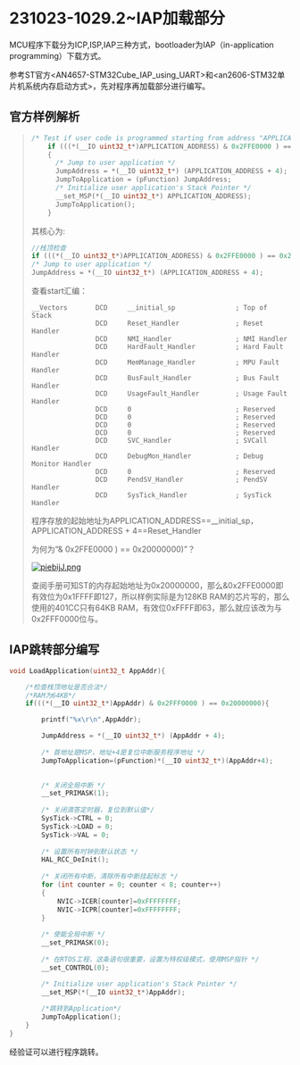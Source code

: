 # 231023-1029.2~IAP加载部分

MCU程序下载分为ICP,ISP,IAP三种方式，bootloader为IAP（in-application programming）下载方式。

参考ST官方<AN4657-STM32Cube_IAP_using_UART>和<an2606-STM32单片机系统内存启动方式>，先对程序再加载部分进行编写。

## 官方样例解析

> ```c
> /* Test if user code is programmed starting from address "APPLICATION_ADDRESS" */
>     if (((*(__IO uint32_t*)APPLICATION_ADDRESS) & 0x2FFE0000 ) == 0x20000000)
>     {
>       /* Jump to user application */
>       JumpAddress = *(__IO uint32_t*) (APPLICATION_ADDRESS + 4);
>       JumpToApplication = (pFunction) JumpAddress;
>       /* Initialize user application's Stack Pointer */
>       __set_MSP(*(__IO uint32_t*) APPLICATION_ADDRESS);
>       JumpToApplication();
>     }
> ```
>
> 其核心为:
>
> ```c
> //栈顶检查
> if (((*(__IO uint32_t*)APPLICATION_ADDRESS) & 0x2FFE0000 ) == 0x20000000);
> /* Jump to user application */
> JumpAddress = *(__IO uint32_t*) (APPLICATION_ADDRESS + 4);
> ```
>
> 查看start汇编：
>
> ```assembly
> __Vectors       DCD     __initial_sp               ; Top of Stack
>                 DCD     Reset_Handler              ; Reset Handler
>                 DCD     NMI_Handler                ; NMI Handler
>                 DCD     HardFault_Handler          ; Hard Fault Handler
>                 DCD     MemManage_Handler          ; MPU Fault Handler
>                 DCD     BusFault_Handler           ; Bus Fault Handler
>                 DCD     UsageFault_Handler         ; Usage Fault Handler
>                 DCD     0                          ; Reserved
>                 DCD     0                          ; Reserved
>                 DCD     0                          ; Reserved
>                 DCD     0                          ; Reserved
>                 DCD     SVC_Handler                ; SVCall Handler
>                 DCD     DebugMon_Handler           ; Debug Monitor Handler
>                 DCD     0                          ; Reserved
>                 DCD     PendSV_Handler             ; PendSV Handler
>                 DCD     SysTick_Handler            ; SysTick Handler
> ```
>
> 程序存放的起始地址为APPLICATION_ADDRESS==__initial_sp，APPLICATION_ADDRESS + 4==Reset_Handler
>
> 为何为“& 0x2FFE0000 ) == 0x20000000)”？
>
> [![piebijJ.png](https://z1.ax1x.com/2023/10/29/piebijJ.png)](https://imgse.com/i/piebijJ)
>
> 查阅手册可知ST的内存起始地址为0x20000000，那么&0x2FFE0000即有效位为0x1FFFF即127，所以样例实际是为128KB RAM的芯片写的，那么使用的401CC只有64KB RAM，有效位0xFFFF即63，那么就应该改为与0x2FFF0000位与。

## IAP跳转部分编写

```c
void LoadApplication(uint32_t AppAddr){

    /*检查栈顶地址是否合法*/
    /*RAM为64KB*/
	if(((*(__IO uint32_t*)AppAddr) & 0x2FFF0000 ) == 0x20000000){

        printf("%x\r\n",AppAddr);

        JumpAddress = *(__IO uint32_t*) (AppAddr + 4);
        
        /* 首地址是MSP，地址+4是复位中断服务程序地址 */
		JumpToApplication=(pFunction)*(__IO uint32_t*)(AppAddr+4);

            
        /* 关闭全局中断 */
        __set_PRIMASK(1);
                 
        /* 关闭滴答定时器，复位到默认值*/
        SysTick->CTRL = 0;
        SysTick->LOAD = 0;
        SysTick->VAL = 0;
        
        /* 设置所有时钟到默认状态 */
        HAL_RCC_DeInit();
        
        /* 关闭所有中断，清除所有中断挂起标志 */  
        for (int counter = 0; counter < 8; counter++)
        {
            NVIC->ICER[counter]=0xFFFFFFFF;
            NVIC->ICPR[counter]=0xFFFFFFFF;
        }
        
        /* 使能全局中断 */ 
        __set_PRIMASK(0);
        
        /* 在RTOS工程，这条语句很重要，设置为特权级模式，使用MSP指针 */
        __set_CONTROL(0);

        /* Initialize user application's Stack Pointer */
        __set_MSP(*(__IO uint32_t*)AppAddr);
        
        /*跳转到Application*/
		JumpToApplication();
	}
}
```

经验证可以进行程序跳转。
